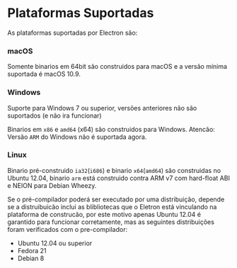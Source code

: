 # Plataformas Suportadas

As plataformas suportadas por Electron são:

### macOS

Somente binarios em 64bit são construidos para macOS e a versão mínima suportada é macOS 10.9.

### Windows
Suporte para Windows 7 ou superior, versões anteriores não são suportados (e não ira funcionar) 

 Binarios em `x86` e `amd64` (x64) são construidos para Windows. Atencão: Versão `ARM` do Windows não é suportada agora.

### Linux
Binario pré-construido `ia32`(`i686`) e binario `x64`(`amd64`) são construidas no Ubuntu 12.04, binario `arm` está construido contra ARM v7 com hard-float ABI e NEION para Debian Wheezy.

Se o pré-compilador poderá ser executado por uma distribuição, depende se a distruibuicão inclui as blibliotecas que o Eletron está vinculando na plataforma de construcão, por este motivo apenas Ubuntu 12.04 é garantido para funcionar corretamente, mas as seguintes distribuições foram verificados com o pre-compilador:


* Ubuntu 12.04 ou superior
* Fedora 21
* Debian 8
